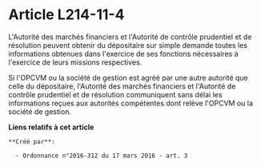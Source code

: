 # Article L214-11-4

L'Autorité des marchés financiers et l'Autorité de contrôle prudentiel et de résolution peuvent obtenir du dépositaire sur
simple demande toutes les informations obtenues dans l'exercice de ses fonctions nécessaires à l'exercice de leurs missions
respectives. 

Si l'OPCVM ou la société de gestion est agréé par une autre autorité que celle du dépositaire, l'Autorité des marchés
financiers et l'Autorité de contrôle prudentiel et de résolution communiquent sans délai les informations reçues aux
autorités compétentes dont relève l'OPCVM ou la société de gestion.

**Liens relatifs à cet article**

	**Créé par**:

	  - Ordonnance n°2016-312 du 17 mars 2016 - art. 3
